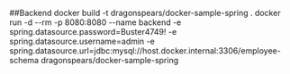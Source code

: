 
##Backend
docker build -t dragonspears/docker-sample-spring .
docker run -d --rm -p 8080:8080 --name backend -e spring.datasource.password=Buster4749! -e spring.datasource.username=admin -e spring.datasource.url=jdbc:mysql://host.docker.internal:3306/employee-schema dragonspears/docker-sample-spring
